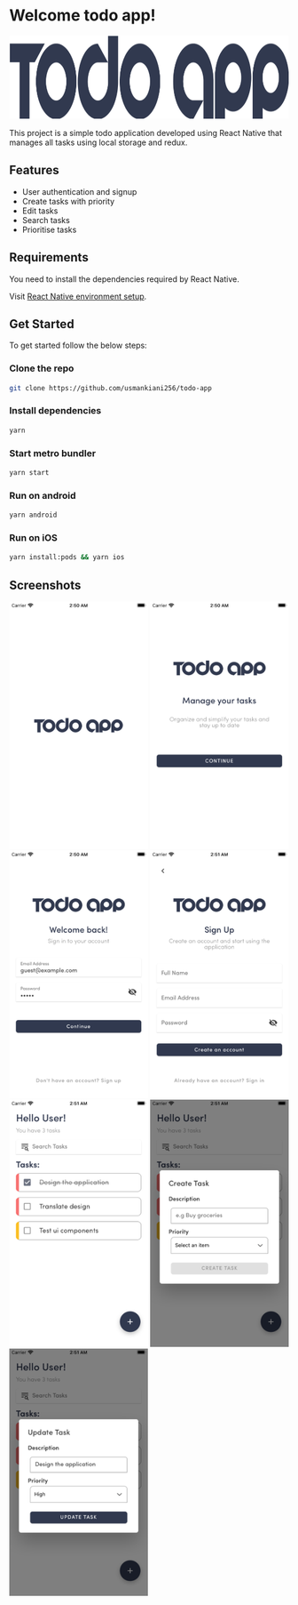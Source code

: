 
# Welcome todo app!
<center>
<img src="https://github.com/usmankiani256/todo-app/blob/main/App/Assets/screenshots/banner.png" width="750" height="150" />
</center>

This project is a simple todo application developed using React Native that manages all tasks using local storage and redux.

## Features

 - User authentication and signup
 - Create tasks with priority
 - Edit tasks
 - Search tasks
 - Prioritise tasks
 
## Requirements
 
 You need to install the dependencies required by React Native.

Visit [React Native environment setup](https://reactnative.dev/docs/environment-setup).

## Get Started

To get started follow the below steps:

### Clone the repo

```bash
git clone https://github.com/usmankiani256/todo-app
```

### Install dependencies
```bash
yarn
```

### Start metro bundler

 
```bash
yarn start
```

### Run on android

```bash
yarn android
```

### Run on iOS

```bash
yarn install:pods && yarn ios
```

## Screenshots


<div style="content:""; clear: both; display: table; align-items: center">

<img src="https://github.com/usmankiani256/todo-app/blob/main/App/Assets/screenshots/1.%20Splash.png" width="250" height="445" />
<img src="https://github.com/usmankiani256/todo-app/blob/main/App/Assets/screenshots/2.%20Welcome.png" width="250" height="445" />
<img src="https://github.com/usmankiani256/todo-app/blob/main/App/Assets/screenshots/3.%20Sign%20In.png" width="250" height="445" />
<img src="https://github.com/usmankiani256/todo-app/blob/main/App/Assets/screenshots/4.%20Sign%20Up.png" width="250" height="445" />
<img src="https://github.com/usmankiani256/todo-app/blob/main/App/Assets/screenshots/5.%20Home.png" width="250" height="445" />
<img src="https://github.com/usmankiani256/todo-app/blob/main/App/Assets/screenshots/6.%20Create%20Task.png" width="250" height="445" />
<img src="https://github.com/usmankiani256/todo-app/blob/main/App/Assets/screenshots/7.%20Update%20Task.png" width="250" height="445" />

</div>


